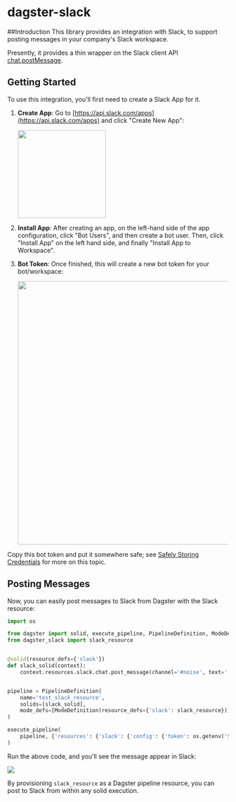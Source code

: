 # dagster-slack

##Introduction
This library provides an integration with Slack, to support posting messages in your company's Slack workspace.

Presently, it provides a thin wrapper on the Slack client API [chat.postMessage](https://api.slack.com/methods/chat.postMessage).

## Getting Started
To use this integration, you'll first need to create a Slack App for it.

1. **Create App**: Go to [https://api.slack.com/apps](https://api.slack.com/apps) and click "Create New App":

	<img width=200px src="https://user-images.githubusercontent.com/609349/57993925-d3824800-7a6f-11e9-8618-bdd1611f15a4.png" />

2. **Install App**: After creating an app, on the left-hand side of the app configuration, click "Bot Users", and then create a bot user. Then, click "Install App" on the left hand side, and finally "Install App to Workspace".

3. **Bot Token**: Once finished, this will create a new bot token for your bot/workspace:

	<img width=600px src="https://user-images.githubusercontent.com/609349/57994422-ed248f00-7a71-11e9-9cbc-f6869ed33315.png" />

Copy this bot token and put it somewhere safe; see [Safely Storing Credentials](https://api.slack.com/docs/oauth-safety) for more on this topic.

## Posting Messages
Now, you can easily post messages to Slack from Dagster with the Slack resource:

```python
import os

from dagster import solid, execute_pipeline, PipelineDefinition, ModeDefinition
from dagster_slack import slack_resource


@solid(resource_defs={'slack'})
def slack_solid(context):
    context.resources.slack.chat.post_message(channel='#noise', text=':wave: hey there!')


pipeline = PipelineDefinition(
    name='test_slack_resource',
    solids=[slack_solid],
    mode_defs=[ModeDefinition(resource_defs={'slack': slack_resource})],
)

execute_pipeline(
    pipeline, {'resources': {'slack': {'config': {'token': os.getenv('SLACK_TOKEN')}}}}
)
```
Run the above code, and you'll see the message appear in Slack:

<img src="https://user-images.githubusercontent.com/609349/57994610-c581f680-7a72-11e9-85cd-41fd649cc26d.png" />

By provisioning `slack_resource` as a Dagster pipeline resource, you can post to Slack from within any solid execution.